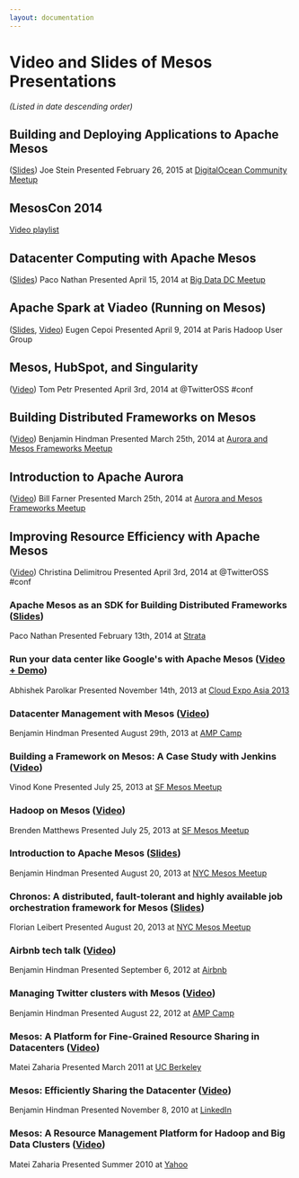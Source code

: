 ```yaml
---
layout: documentation
---
```


# Video and Slides of Mesos Presentations
_(Listed in date descending order)_

## Building and Deploying Applications to Apache Mesos
([Slides](https://www.slideshare.net/charmalloc/buildingdeployingapplicationsmesos))
Joe Stein
Presented February 26, 2015 at [DigitalOcean Community Meetup](http://www.meetup.com/DigitalOcean_Community/events/220580767/)

## MesosCon 2014
 [Video playlist](https://www.youtube.com/playlist?list=PLDVc2EaAVPg9kp8cFzjR1Yxj96I4U5EGN)

## Datacenter Computing with Apache Mesos
([Slides](http://www.slideshare.net/pacoid/datacenter-computing-with-apache-mesos))
Paco Nathan
Presented April 15, 2014 at [Big Data DC Meetup](http://www.meetup.com/bigdatadc/events/172610652/)

## Apache Spark at Viadeo (Running on Mesos)
([Slides](https://speakerdeck.com/ecepoi/apache-spark-at-viadeo), [Video](http://www.youtube.com/watch?v=shaZslr49vQ&t=16m55s))
Eugen Cepoi
Presented April 9, 2014 at Paris Hadoop User Group

## Mesos, HubSpot, and Singularity
([Video](https://www.youtube.com/watch?v=ROn14csiikw))
Tom Petr
Presented April 3rd, 2014 at @TwitterOSS #conf

## Building Distributed Frameworks on Mesos
([Video](https://www.youtube.com/watch?v=n5GT7OFSh58))
Benjamin Hindman
Presented March 25th, 2014 at [Aurora and Mesos Frameworks Meetup](https://www.eventbrite.com/e/aurora-and-mesosframeworksmeetup-tickets-10850994617)

## Introduction to Apache Aurora
([Video](https://www.youtube.com/watch?v=asd_h6VzaJc))
Bill Farner
Presented March 25th, 2014 at [Aurora and Mesos Frameworks Meetup](https://www.eventbrite.com/e/aurora-and-mesosframeworksmeetup-tickets-10850994617)

## Improving Resource Efficiency with Apache Mesos
([Video](https://www.youtube.com/watch?v=YpmElyi94AA))
Christina Delimitrou
Presented April 3rd, 2014 at @TwitterOSS #conf

### Apache Mesos as an SDK for Building Distributed Frameworks ([Slides](http://www.slideshare.net/pacoid/strata-sc-2014-apache-mesos-as-an-sdk-for-building-distributed-frameworks))
Paco Nathan
Presented February 13th, 2014 at [Strata](http://strataconf.com/)

### Run your data center like Google's with Apache Mesos ([Video + Demo](https://www.youtube.com/watch?v=2YWVGMuMTrg))
Abhishek Parolkar
Presented November 14th, 2013 at [Cloud Expo Asia 2013](http://www.cloudexpoasia.com/)

### Datacenter Management with Mesos ([Video](http://www.youtube.com/watch?v=YB1VW0LKzJ4))
Benjamin Hindman
Presented August 29th, 2013 at [AMP Camp](http://ampcamp.berkeley.edu/3/)

### Building a Framework on Mesos: A Case Study with Jenkins ([Video](http://www.youtube.com/watch?v=TPXw_lMTJVk))
Vinod Kone
Presented July 25, 2013 at [SF Mesos Meetup](http://www.meetup.com/Distributed-data-processing-with-Mesos/events/128585772/)

### Hadoop on Mesos ([Video](http://www.youtube.com/watch?v=SFj5EMw8THk))
Brenden Matthews
Presented July 25, 2013 at [SF Mesos Meetup](http://www.meetup.com/Distributed-data-processing-with-Mesos/events/128585772/)

### Introduction to Apache Mesos ([Slides](https://speakerdeck.com/benh/apache-mesos-nyc-meetup))
Benjamin Hindman
Presented August 20, 2013 at [NYC Mesos Meetup](https://mesos-nyc-aug2013.eventbrite.com/)

### Chronos: A distributed, fault-tolerant and highly available job orchestration framework for Mesos ([Slides](https://speakerdeck.com/mesos/chronos-august-2013-nyc-meetup))
Florian Leibert
Presented August 20, 2013 at [NYC Mesos Meetup](https://mesos-nyc-aug2013.eventbrite.com/)

### Airbnb tech talk ([Video](http://www.youtube.com/watch?v=Hal00g8o1iY))
Benjamin Hindman
Presented September 6, 2012 at [Airbnb](http://airbnb.com)

### Managing Twitter clusters with Mesos ([Video](http://www.youtube.com/watch?v=37OMbAjnJn0))
Benjamin Hindman
Presented August 22, 2012 at [AMP Camp](http://ampcamp.berkeley.edu)

### Mesos: A Platform for Fine-Grained Resource Sharing in Datacenters ([Video](http://www.youtube.com/watch?v=dB8IDu7g9Nc))
Matei Zaharia
Presented March 2011 at [UC Berkeley](http://berkeley.edu)

### Mesos: Efficiently Sharing the Datacenter ([Video](http://vimeo.com/17821090))
Benjamin Hindman
Presented November 8, 2010 at [LinkedIn](http://linkedin.com)

### Mesos: A Resource Management Platform for Hadoop and Big Data Clusters ([Video](http://www.youtube.com/watch?v=lE3jR6nM3bw))
Matei Zaharia
Presented Summer 2010 at [Yahoo](http://yahoo.com)
